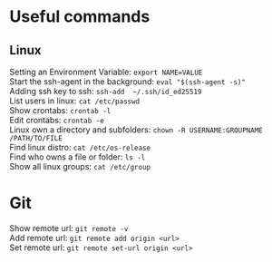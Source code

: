 # Useful commands

## Linux

Setting an Environment Variable: `export NAME=VALUE`  
Start the ssh-agent in the background: `eval "$(ssh-agent -s)"`  
Adding ssh key to ssh: `ssh-add  ~/.ssh/id_ed25519`  
List users in linux: `cat /etc/passwd`  
Show crontabs: `crontab -l`  
Edit crontabs: `crontab -e`  
Linux own a directory and subfolders: `chown -R USERNAME:GROUPNAME /PATH/TO/FILE`  
Find linux distro: `cat /etc/os-release`  
Find who owns a file or folder: `ls -l`  
Show all linux groups: `cat /etc/group`  

# Git
Show remote url: `git remote -v`  
Add remote url: `git remote add origin <url>`  
Set remote url: `git remote set-url origin <url>`  